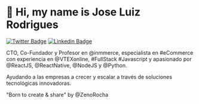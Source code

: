 # 🖖 Hi, my name is Jose Luiz Rodrigues

[![Twitter Badge](https://img.shields.io/badge/-@zeluizr-ffc107?style=flat-square&labelColor=ffc107&logo=twitter&logoColor=white&link=https://twitter.com/zeluizr)](https://twitter.com/zeluizr) 
[![Linkedin Badge](https://img.shields.io/badge/-Jose%20Luiz%20Rodrigues-ffc107?style=flat-square&logo=Linkedin&logoColor=white&link=https://www.linkedin.com/in/zeluizr/)](https://www.linkedin.com/in/zeluizr/) 

CTO, Co-Fundador y Profesor en @inmmerce, especialista en #eCommerce con experiencia en @VTEXonline, #FullStack #Javascript y apasionado por @ReactJS, @ReactNative, @NodeJS y @Python. 

Ayudando a las empresas a crecer y escalar a través de soluciones tecnológicas innovadoras.

"Born to create & share" by @ZenoRocha
